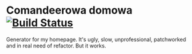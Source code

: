# Comandeerowa domowa [![Build Status](https://travis-ci.org/Comandeer/comandeers-homepage.svg?branch=master)](https://travis-ci.org/Comandeer/comandeers-homepage)

Generator for my homepage. It's ugly, slow, unprofessional, patchworked and in real need of refactor. But it works.
